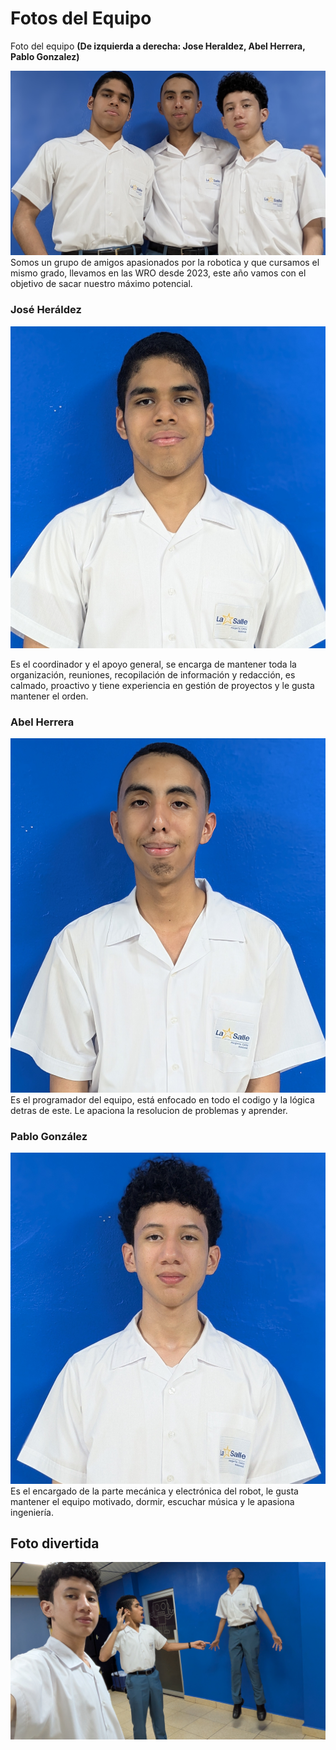 Fotos del Equipo
====

Foto del equipo **(De izquierda a derecha: Jose Heraldez, Abel Herrera, Pablo Gonzalez)**

![Imagen Grupal](<Foto Grupal.jpg> "Foto Grupal")
Somos un grupo de amigos apasionados por la robotica y que cursamos el mismo grado, llevamos en las WRO desde 2023, este año vamos con el objetivo de sacar nuestro máximo potencial.


### José Heráldez
![José Heráldez](<Jose-Heraldez.jpg> "José Heráldez")


Es el coordinador y el apoyo general, se encarga de mantener toda la organización, reuniones, recopilación de información y redacción, es calmado, proactivo y tiene experiencia en gestión de proyectos y le gusta mantener el orden. 

### Abel Herrera
![Abel Herrera](<Abel-Herrera.jpg> "Abel Herrera")
Es el programador del equipo, está enfocado en todo el codigo y la lógica detras de este. Le apaciona la resolucion de problemas y aprender. 

### Pablo González
![Pablo González](<Pablo-Gonzalez.jpg> "Pablo González")
Es el encargado de la parte mecánica y electrónica del robot, le gusta mantener el equipo motivado, dormir, escuchar música y le apasiona ingeniería. 

 
## Foto divertida


![Foto divertida](<Funnypic.jpg> "Foto divertida")


